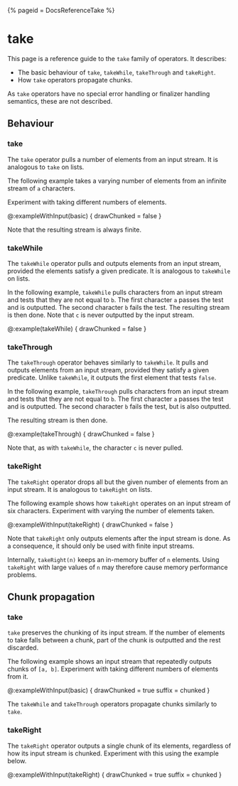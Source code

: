 {%
  pageid = DocsReferenceTake
%}

# take

This page is a reference guide to the `take` family of operators. It describes:

 - The basic behaviour of `take`, `takeWhile`, `takeThrough` and `takeRight`.
 - How `take` operators propagate chunks.

As `take` operators have no special error handling or finalizer handling semantics, these are not described.

## Behaviour

### take

The `take` operator pulls a number of elements from an input stream. It is analogous to `take` on lists.

The following example takes a varying number of elements from an infinite stream of `a` characters.

Experiment with taking different numbers of elements.

@:exampleWithInput(basic) {
  drawChunked = false
}

Note that the resulting stream is always finite.

### takeWhile

The `takeWhile` operator pulls and outputs elements from an input stream, provided the elements satisfy a given predicate. It is analogous to `takeWhile` on lists.

In the following example, `takeWhile` pulls characters from an input stream and tests that they are not equal to `b`. The first character `a` passes the test and is outputted. The second character `b` fails the test. The resulting stream is then done. Note that `c` is never outputted by the input stream.

@:example(takeWhile) {
  drawChunked = false
}

### takeThrough

The `takeThrough` operator behaves similarly to `takeWhile`. It pulls and outputs elements from an input stream, provided they satisfy a given predicate. Unlike `takeWhile`, it outputs the first element that tests `false`.

In the following example, `takeThrough` pulls characters from an input stream and tests that they are not equal to `b`. The first character `a` passes the test and is outputted. The second character `b` fails the test, but is also outputted. 

The resulting stream is then done. 

@:example(takeThrough) {
  drawChunked = false
}

Note that, as with `takeWhile`, the character `c` is never pulled.

### takeRight

The `takeRight` operator drops all but the given number of elements from an input stream. It is analogous to `takeRight` on lists.

The following example shows how `takeRight` operates on an input stream of six characters. Experiment with varying the number of elements taken.

@:exampleWithInput(takeRight) {
  drawChunked = false
}

Note that `takeRight` only outputs elements after the input stream is done. As a consequence, it should only be used with finite input streams. 

Internally, `takeRight(n)` keeps an in-memory buffer of `n` elements. Using `takeRight` with large values of `n` may therefore cause memory performance problems.

## Chunk propagation

### take

`take` preserves the chunking of its input stream. If the  number of elements to take falls between a chunk, part of the chunk is outputted and the rest discarded.

The following example shows an input stream that repeatedly outputs chunks of `[a, b]`. Experiment with taking different numbers of elements from it.

@:exampleWithInput(basic) {
  drawChunked = true
  suffix = chunked
}

The `takeWhile` and `takeThrough` operators propagate chunks similarly to `take`.

### takeRight

The `takeRight` operator outputs a single chunk of its elements, regardless of how its input stream is chunked. Experiment with this using the example below.

@:exampleWithInput(takeRight) {
  drawChunked = true
  suffix = chunked
}

